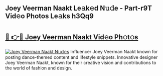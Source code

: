 ## Joey Veerman Naakt Le𝚊k𝚎d N𝚞𝚍e - Part-r9T Vid𝚎o Photos Le𝚊ks h3Qq9

# <h2><a href="http://fbaru8.evod.top/?m=Joey+Veerman+Naakt">🔗 👉🔴 Joey Veerman Naakt Vid𝚎o Ph𝚘t𝚘s</a></h2>

[![Joey Veerman Naakt N𝚞d𝚎s](https://i.imgur.com/8V9OHl7.gif)](http://fbaru8.evod.top/?m=Joey+Veerman+Naakt)
Influencer Joey Veerman Naakt known for posting dance-themed content and lifestyle snippets. Innovative designer Joey Veerman Naakt, known for their creative vision and contributions to the world of fashion and design. 
